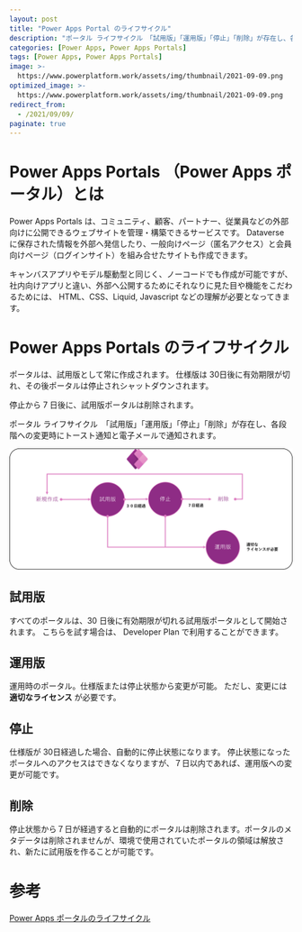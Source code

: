 ```yaml
---
layout: post
title: "Power Apps Portal のライフサイクル"
description: "ポータル ライフサイクル　「試用版」「運用版」「停止」「削除」が存在し、各段階への変更時にトースト通知と電子メールで通知されます"
categories: [Power Apps, Power Apps Portals]
tags: [Power Apps, Power Apps Portals]
image: >-
  https://www.powerplatform.work/assets/img/thumbnail/2021-09-09.png
optimized_image: >-
  https://www.powerplatform.work/assets/img/thumbnail/2021-09-09.png
redirect_from:
  - /2021/09/09/
paginate: true
---
```


# Power Apps Portals （Power Apps ポータル）とは

Power Apps Portals は、コミュニティ、顧客、パートナー、従業員などの外部向けに公開できるウェブサイトを管理・構築できるサービスです。
Dataverse に保存された情報を外部へ発信したり、一般向けページ（匿名アクセス）と会員向けページ（ログインサイト）を組み合せたサイトも作成できます。

キャンバスアプリやモデル駆動型と同じく、ノーコードでも作成が可能ですが、社内向けアプリと違い、外部へ公開するためにそれなりに見た目や機能をこだわるためには、 HTML、CSS、Liquid, Javascript などの理解が必要となってきます。

# Power Apps Portals のライフサイクル

ポータルは、試用版として常に作成されます。 仕様版は 30日後に有効期限が切れ、その後ポータルは停止されシャットダウンされます。 

停止から 7 日後に、試用版ポータルは削除されます。 

ポータル ライフサイクル　「試用版」「運用版」「停止」「削除」が存在し、各段階への変更時にトースト通知と電子メールで通知されます。


<a class="post-image" href="/assets/blogpost/2021/2021-09-09-01.png">
<img itemprop="image" src="/assets/blogpost/2021/2021-09-09-01.png" alt="ライフサイクル" />
</a>
<br>

## 試用版

すべてのポータルは、30 日後に有効期限が切れる試用版ポータルとして開始されます。
こちらを試す場合は、 Developer Plan で利用することができます。

## 運用版

運用時のポータル。仕様版または停止状態から変更が可能。
ただし、変更には **適切なライセンス** が必要です。

## 停止

仕様版が 30日経過した場合、自動的に停止状態になります。
停止状態になったポータルへのアクセスはできなくなりますが、７日以内であれば、運用版への変更が可能です。

## 削除

停止状態から７日が経過すると自動的にポータルは削除されます。ポータルのメタデータは削除されませんが、環境で使用されていたポータルの領域は解放され、新たに試用版を作ることが可能です。

# 参考

[Power Apps ポータルのライフサイクル](https://docs.microsoft.com/ja-jp/powerapps/maker/portals/admin/portal-lifecycle)

